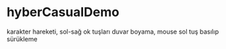 # hyberCasualDemo

karakter hareketi, sol-sağ ok tuşları
duvar boyama, mouse sol tuş basılıp sürükleme
